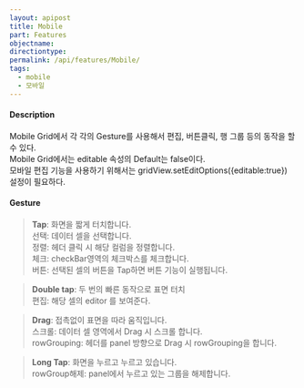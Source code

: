 ```yaml
---
layout: apipost
title: Mobile
part: Features
objectname: 
directiontype: 
permalink: /api/features/Mobile/
tags:
  - mobile
  - 모바일
---
```



#### Description
Mobile Grid에서 각 각의 Gesture를 사용해서 편집, 버튼클릭, 행 그룹 등의 동작을 할 수 있다.   
Mobile Grid에서는 editable 속성의 Default는 false이다.  
모바일 편집 기능을 사용하기 위해서는 gridView.setEditOptions({editable:true}) 설정이 필요하다.


#### Gesture

> **Tap**: 화면을 짧게 터치합니다.  
> 선택: 데이터 셀을 선택합니다.  
> 정렬: 헤더 클릭 시 해당 컬럼을 정렬합니다.  
> 체크: checkBar영역의 체크박스를 체크합니다.  
> 버튼: 선택된 셀의 버튼을 Tap하면 버튼 기능이 실행됩니다.

> **Double tap**: 두 번의 빠른 동작으로 표면 터치  
> 편집: 해당 셀의 editor 를 보여준다.  

> **Drag**: 접촉없이 표면을 따라 움직입니다.  
> 스크롤: 데이터 셀 영역에서 Drag 시 스크롤 합니다.  
> rowGrouping: 헤더를 panel 방향으로 Drag 시 rowGrouping을 합니다.  

> **Long Tap**: 화면을 누르고 누르고 있습니다.  
> rowGroup해제: panel에서 누르고 있는 그룹을 해제합니다.  